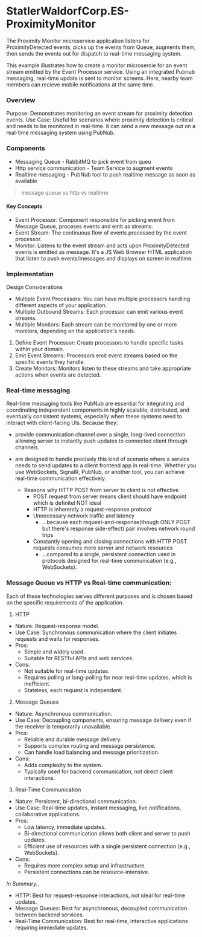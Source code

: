 # StatlerWaldorfCorp.ES-ProximityMonitor

The Proximity Monitor microservice application listens for ProximityDetected events, picks up the events from Queue, augments them, then sends the events out for dispatch to real-time messaging system.

This example illustrates how to create a monitor microsercie for an event stream emitted by the Event Processor service. Using an integrated Pubnub messaging, real-time update is sent to monitor screens. Here, nearby team members can recieve mobile notifications at the same time.

### Overview
Purpose: Demonstrates monitoring an event stream for proximity detection events.
Use Case: Useful for scenarios where proximity detection is critical and needs to be monitored in real-time. it can send a new message out on a real-time messaging system using PubNub.

### Components
- Messaging Queue - RabbitMQ to pick event from queu
- Http service communication - Team Service to augment events
- Realtime messaging - PubNub tool to push realtime message as soon as available

> message queue vs http vs realtime

#### Key Concepts
- Event Processor: Component responsible for picking event from Message Queue, proceses events and emit as streams.
- Event Stream: The continuous flow of events processed by the event processor.
- Monitor: Listens to the event stream and acts upon ProximityDetected events is emitted as message. It's a JS Web Browser HTML application that listen to push events/messages and displays on screen in realtime.

### Implementation
Design Considerations
- Multiple Event Processors: You can have multiple processors handling different aspects of your application.
- Multiple Outbound Streams: Each processor can emit various event streams.
- Multiple Monitors: Each stream can be monitored by one or more monitors, depending on the application's needs.

1. Define Event Processor: Create processors to handle specific tasks within your domain.
2. Emit Event Streams: Processors emit event streams based on the specific events they handle.
3. Create Monitors: Monitors listen to these streams and take appropriate actions when events are detected.

### Real-time messaging
Real-time messaging tools like PubNub are essential for integrating and coordinating independent components in highly scalable, distributed, and eventually consistent systems, especially when these systems need to interact with client-facing UIs. Because they:
- provide communication channel over a single, long-lived connection allowing server to instantly push updates to connected client through channels.
- are designed to handle precisely this kind of scenario where a service needs to send updates to a client frontend app in real-time. Whether you use WebSockets, SignalR, PubNub, or another tool, you can achieve real-time communication effectively.

    - Reasons why HTTP POST from server to client is not effective
        - POST request from server means client should have endpoint which is definitel NOT ideal
        - HTTP is inherently a request-response protocol
        - Unnecessary network traffic and latency 
            - ...because each request-and-response(though ONLY POST but there's response side-effect) pair involves network round trips
        - Constantly opening and closing connections with HTTP POST requests consumes more server and network resources 
            - ...compared to a single, persistent connection used in protocols designed for real-time communication (e.g., WebSockets).


### Message Queue vs HTTP vs Real-time communication:
Each of these technologies serves different purposes and is chosen based on the specific requirements of the application.

1. HTTP
- Nature: Request-response model.
- Use Case: Synchronous communication where the client initiates requests and waits for responses.
- Pros:
    - Simple and widely used.
    - Suitable for RESTful APIs and web services.
- Cons:
    - Not suitable for real-time updates.
    - Requires polling or long-polling for near real-time updates, which is inefficient.
    - Stateless, each request is independent.

2. Message Queues
- Nature: Asynchronous communication.
- Use Case: Decoupling components, ensuring message delivery even if the receiver is temporarily unavailable.
- Pros:
    - Reliable and durable message delivery.
    - Supports complex routing and message persistence.
    - Can handle load balancing and message prioritization.
- Cons:
    - Adds complexity to the system.
    - Typically used for backend communication, not direct client interactions.

3. Real-Time Communication
- Nature: Persistent, bi-directional communication.
- Use Case: Real-time updates, instant messaging, live notifications, collaborative applications.
- Pros:
    - Low latency, immediate updates.
    - Bi-directional communication allows both client and server to push updates.
    - Efficient use of resources with a single persistent connection (e.g., WebSockets).
- Cons:
    - Requires more complex setup and infrastructure.
    - Persistent connections can be resource-intensive.

*In Summary..*
- HTTP: Best for request-response interactions, not ideal for real-time updates.
- Message Queues: Best for asynchronous, decoupled communication between backend services.
- Real-Time Communication: Best for real-time, interactive applications requiring immediate updates.
